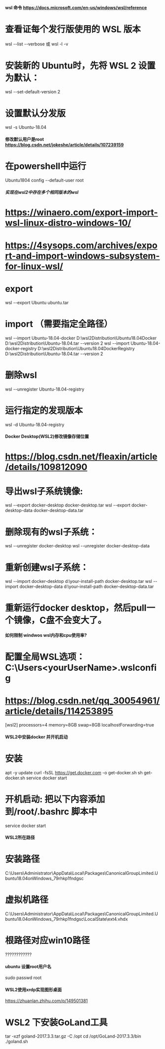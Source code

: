 
#### wsl 命令 https://docs.microsoft.com/en-us/windows/wsl/reference
# 查看证每个发行版使用的 WSL 版本
wsl --list --verbose
或
wsl -l -v

# 安装新的 Ubuntu时，先将 WSL 2 设置为默认：
wsl --set-default-version 2

# 设置默认分发版
wsl -s Ubuntu-18.04

#### 修改默认用户是root  https://blog.csdn.net/jokeshe/article/details/107239159
# 在powershell中运行
Ubuntu1804 config --default-user root

##### 实现在wsl2中存在多个相同版本的wsl
# https://winaero.com/export-import-wsl-linux-distro-windows-10/
# https://4sysops.com/archives/export-and-import-windows-subsystem-for-linux-wsl/
# export 
wsl --export Ubuntu ubuntu.tar
# import （需要指定全路径）
wsl --import Ubuntu-18.04-docker          D:\wsl2Distribution\Ubuntu18.04Docker         D:\wsl2Distribution\Ubuntu-18.04.tar --version 2
wsl --import Ubuntu-18.04-docker-registry D:\wsl2Distribution\Ubuntu18.04DockerRegistry D:\wsl2Distribution\Ubuntu-18.04.tar --version 2
# 删除wsl
wsl --unregister Ubuntu-18.04-registry
# 运行指定的发现版本
wsl -d Ubuntu-18.04-registry

#### Docker Desktop(WSL2)修改镜像存储位置
# https://blog.csdn.net/fleaxin/article/details/109812090
# 导出wsl子系统镜像:
wsl --export docker-desktop docker-desktop.tar
wsl --export docker-desktop-data docker-desktop-data.tar
# 删除现有的wsl子系统：
wsl --unregister docker-desktop
wsl --unregister docker-desktop-data

# 重新创建wsl子系统：
wsl --import docker-desktop d:\your-install-path docker-desktop.tar
wsl --import docker-desktop-data d:\your-install-path docker-desktop-data.tar

# 重新运行docker desktop，然后pull一个镜像，C盘不会变大了。

#### 如何限制 windwos wsl内存和cpu使用率?
# 配置全局WSL选项：C:\Users\<yourUserName>\.wslconfig
# https://blog.csdn.net/qq_30054961/article/details/114253895
[wsl2]
processors=4
memory=8GB
swap=8GB
localhostForwarding=true

#### WSL2中安装docker 并开机启动
# 安装
apt -y update
curl -fsSL https://get.docker.com -o get-docker.sh
sh get-docker.sh
service docker start

# 开机启动: 把以下内容添加到/root/.bashrc 脚本中
service docker start

#### WSL2所在路径
# 安装路径
C:\Users\Administrator\AppData\Local\Packages\CanonicalGroupLimited.Ubuntu18.04onWindows_79rhkp1fndgsc
# 虚拟机路径
C:\Users\Administrator\AppData\Local\Packages\CanonicalGroupLimited.Ubuntu18.04onWindows_79rhkp1fndgsc\LocalState\ext4.vhdx
# 根路径对应win10路径
????????????

#### ubuntu 设置root用户名
sudo passwd root

#### WSL2使用xrdp实现图形桌面
https://zhuanlan.zhihu.com/p/149501381



# WSL2 下安装GoLand工具
tar -xzf goland-2017.3.3.tar.gz -C /opt
cd /opt/GoLand-2017.3.3/bin
./goland.sh
